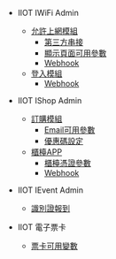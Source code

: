 - IIOT IWiFi Admin
    - [允許上網模組](/eaa/grant/grant-3rd.md)
        - [第三方串接](/eaa/grant/grant-3rd.md)
        - [顯示頁面可用參數](/eaa/grant/grant-variables.md)
        - [Webhook](/eaa/grant/grant-webhook.md)
    - [登入模組](/eaa/login/login-webhook.md)
        - [Webhook](/eaa/login/login-webhook.md)

- IIOT IShop Admin 
    - [訂購模組](/eaa/booking/email-variables.md)
        - [Email可用參數](/eaa/booking/email-variables.md)
        - [優惠碼設定](/eaa/booking/coupon-codes.md)
    - [櫃檯APP](/eaa/lease/lease-variables.md)
        - [櫃檯憑證參數](/eaa/lease/lease-variables.md)
        - [Webhook](/eaa/lease/lease-webhook.md)

- IIOT IEvent Admin
    - [識別證報到](/eaa/event/checkin.md)    

- IIOT 電子票卡
    - [票卡可用變數](/eaa/pass/pass-variables.md)